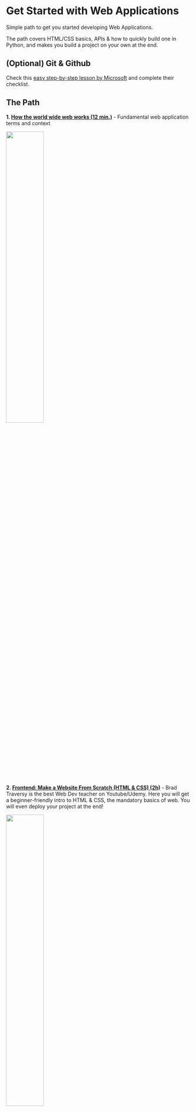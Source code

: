 # Get Started with Web Applications
Simple path to get you started developing Web Applications.

The path covers HTML/CSS basics, APIs & how to quickly build one in Python, and makes you build a project on your own at the end.

## (Optional) Git & Github

Check this [easy step-by-step lesson by Microsoft](https://github.com/microsoft/Web-Dev-For-Beginners/blob/main/1-getting-started-lessons/2-github-basics/README.md) and complete their checklist.

## The Path

**1. [How the world wide web works (12 min.)](https://youtu.be/guvsH5OFizE)** - Fundamental web application terms and context

  <img src="https://github.com/linomp/get-started-with-web/assets/40581019/5d9cf928-05a3-4c50-832e-7226b0ae754a" width="45%">

**2. [Frontend: Make a Website From Scratch (HTML & CSS) (2h)](https://www.youtube.com/watch?v=HXYZxVbWkjc&t=438s)** - Brad Traversy is the best Web Dev teacher on Youtube/Udemy. Here you will get a beginner-friendly intro to HTML & CSS, the mandatory basics of web. You will even deploy your project at the end!

   <img src="https://github.com/linomp/py-backend-path/assets/40581019/e385275f-7861-44c4-adb2-ad84960f0f60" width="45%">

**3. [Backend: Tutorial about APIs & FastAPI framework (58 min.)](https://www.youtube.com/watch?v=-ykeT6kk4bk&t=731s)** -  Learn backend concepts and create your first API with a modern & lightweight Python web framework.
  
   <img src="https://user-images.githubusercontent.com/40581019/175874893-8332d135-3306-490c-b6bd-671876d33d13.png" width="45%" />

**4. [Integration: FastAPI with Jinja2 templating engine (6 min.)](https://youtu.be/92iCfXAK0Gc?si=pb3YSVGmecCAa4jx)** - Learn to use a templating engine to make your FastAPI server return HTML views.

   <img src="https://github.com/linomp/py-backend-path/assets/40581019/26c20805-b504-4706-a39c-5cba4c5f77c0" width="45%" />

**5. Project Idea: Amazon price tracking app**

  Up to this point you should already have the building blocks down. You know how to create an API, how to create views with HTML & CSS and how to make the server return these views populated with dynamic data. 
  
  For this project you should create an app that allows you to input a url from a product on Amazon and a price threshold, and then it periodically scrapes the page to check the price and sends you an email when the price falls under the threshold.

  _Tip_: first focus only the API (the backend) and test with the Swagger UI. Later you can add an actual frontend, with the knowledge of steps 2 & 4.

  The API should have these endpoints:

  - POST `/tracking`: here I can send the url of a new product that I want to track and a price "threshold" for sending me an alert.
  - GET `/tracking`: returns me a list with the currently tracked product urls, along with product name, price threshold and best price so far.
  - GET `/config`: show me the email to which the alerts will be sent
    
## Further resources

### Web Scraping

- [Build amazon price tracking app (19 min.)](https://www.youtube.com/watch?v=Bg9r_yLk7VY). Does not build a web app, but contains all the steps for scraping AND sending you an email when the price is below a chosen threshold. 
  
  <img src="https://user-images.githubusercontent.com/40581019/175885423-704dfb3f-8d79-4704-bc1a-ccbb6cbcbcdb.PNG" width="45%" />

  _Note:_ The script created here runs only once. For monitoring the price automatically you will need to run it as a **Scheduled Task**, but it's easy. You could use the APScheduler library for that. This [answered stack overflow question](https://stackoverflow.com/questions/70104983/how-to-use-apscheduler-correctly-in-fastapi) shows how to do it (within FastAPI).

- [Web scraping with BeautifulSoup](https://www.youtube.com/playlist?list=PLzMcBGfZo4-lSq2IDrA6vpZEV92AmQfJK). 4 videos, from 11 to 27 mins. each.

  <img src="https://user-images.githubusercontent.com/40581019/175874933-a4f6a3d8-bfbb-4a15-ad80-394c039f57fb.PNG" width="35%" />

### Fullstack Applications (advanced)

If you want a more advanced frontend (with more complex interactions), you can learn a full-blown frontend framework like React.js (most popular one). This is how modern web applications are built nowadays.

- Start here: [React.js Beginner Tutorial (1h)](https://youtu.be/b9eMGE7QtTk?si=h3M9sY4RR0zl5Bb0)
- Then: [How to build a React + FastAPI application (1h)](https://www.youtube.com/watch?v=0zb2kohYZIM)
  
